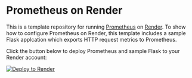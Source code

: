 # Prometheus on Render
This is a template repository for running [Prometheus](https://prometheus.io/) on [Render](https://render.com/). To show how to configure Prometheus on Render, this template includes a sample Flask applcation which exports HTTP request metrics to Prometheus. 

Click the button below to deploy Prometheus and sample Flask to your Render account:


[![Deploy to Render](http://render.com/images/deploy-to-render-button.svg)](https://render.com/deploy)
